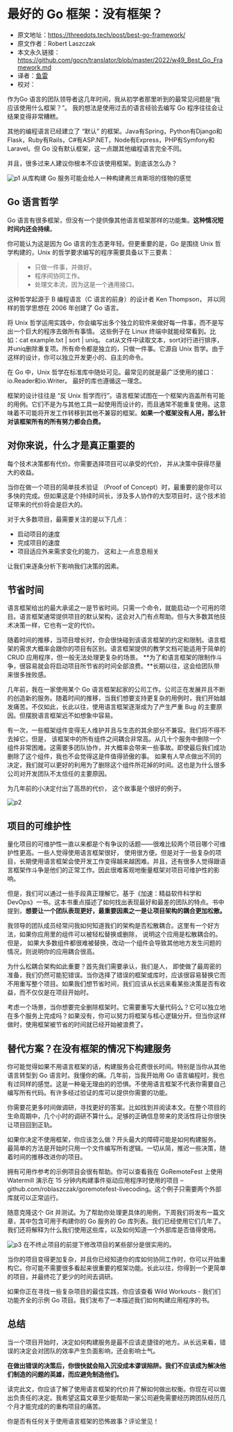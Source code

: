 # 最好的 Go 框架：没有框架？

- 原文地址：https://threedots.tech/post/best-go-framework/
- 原文作者：Robert Laszczak
- 本文永久链接：https://github.com/gocn/translator/blob/master/2022/w49_Best_Go_Framework.md
- 译者：[鱼雷](https://github.com/b8kings0ga)
- 校对：


作为Go 语言的团队领导者这几年时间，我从初学者那里听到的最常见问题是“我应该使用什么框架？”。 我的想法是使用过去的语言经验去编写 Go 程序往往会让结果变得非常糟糕。

其他的编程语言已经建立了 “默认” 的框架。Java有Spring，Python有Django和Flask，Ruby有Rails，C#有ASP.NET，Node有Express，PHP有Symfony和Laravel。但 Go 没有默认框架，这一点跟其他编程语言完全不同。

并且，很多过来人建议你根本不应该使用框架。到底该怎么办？

![p1](../static/images/2022/w49_Best_Go_Framework/p1.png)
从库构建 Go 服务可能会给人一种构建弗兰肯斯坦的怪物的感觉


## Go 语言哲学
Go 语言有很多框架，但没有一个提供像其他语言框架那样的功能集。**这种情况短时间内还会持续**。

你可能认为这是因为 Go 语言的生态更年轻。但更重要的是，Go 是围绕 Unix 哲学构建的，Unix 的哲学要求编写的程序需要具备以下三要素：

> * 只做一件事，并做好。
> * 程序间协同工作。
> * 处理文本流，因为这是一个通用接口。

这种哲学起源于 B 编程语言（C 语言的前身）的设计者 Ken Thompson， 并以同样的哲学思想在 2006 年创建了 Go 语言。

将 Unix 哲学运用实践中，你会编写出多个独立的软件来做好每一件事，而不是写出一个巨大的程序去做所有事情。 这些例子在 Linux 终端中就能经常看到。比如：cat example.txt | sort | uniq。 cat从文件中读取文本，sort对行进行排序，并uniq删除重复项。所有命令都是独立的，只做一件事。它源自 Unix 哲学。由于这样的设计，你可以独立开发更小的、自主的命令。

在 Go 中，Unix 哲学在标准库中随处可见。最常见的就是最广泛使用的接口：io.Reader和io.Writer。 最好的库也遵循这一理念。

框架的设计往往是 “反 Unix 哲学而行”。语言框架试图在一个框架内涵盖所有可能的用例。它们不是为与其他工具一起使用而设计的，而且通常不能重复使用。这意味着不可能将开发工作转移到其他不兼容的框架。**如果一个框架没有人用，那么针对该框架所有的所有努力都会白费。**

## 对你来说，什么才是真正重要的

每个技术决策都有代价。你需要选择项目可以承受的代价， 并从决策中获得尽量大的收益。

当你在做一个项目的简单技术验证 （Proof of Concept）时，最重要的是你可以多快的完成。但如果这是个持续时间长，涉及多人协作的大型项目时，这个技术验证带来的代价将会是巨大的。

对于大多数项目，最需要关注的是以下几点：

* 启动项目的速度
* 完成项目的速度
* 项目适应外来需求变化的能力， 这和上一点息息相关

让我们来逐条分析下影响我们决策的因素。 

## 节省时间

语言框架给出的最大承诺之一是节省时间。只需一个命令，就能启动一个可用的项目。语言框架通常提供项目的默认架构，这会对入门有点帮助。但与大多数其他技术决策一样，它也有一定的代价。

随着时间的推移，当项目增长时，你会很快碰到该语言框架的约定和限制。语言框架的需求大概率会跟你的项目有区别。语言框架提供的教学文档可能适用于简单的 CRUD 应用程序，但一般无法处理更复杂的场景。 **为了和语言框架的限制作斗争，很容易就会将启动项目所节省的时间全部浪费。**长期以往，这会给团队带来很多挫败感。

几年前，我在一家使用某个 Go 语言框架起家的公司工作。公司正在发展并且不断的创造新的服务。随着时间的推移，当我们想要支持更复杂的用例时，我们开始越发痛苦。不仅如此，长此以往，使用语言框架逐渐成为了产生严重 Bug 的主要原因。但摆脱语言框架远不如想象中容易。

有一次，一些框架组件变得无人维护并且与生态的其余部分不兼容。我们将不得不去掉它。但是， 该框架中的所有组件之间耦合非常高。从几十个服务中删除一个组件非常困难。这需要多团队协作，并大概率会带来一些事故。即使最后我们成功删除了这个组件，我也不会觉得这是件值得骄傲的事。 如果有人早点做出不同的决定，我们就可以更好的利用为了删除这个组件所花掉的时间。这也是为什么很多公司对开发团队不太信任的主要原因。

为几年前的小决定付出了高昂的代价， 这个故事是个很好的例子。

![p2](../static/images/2022/w49_Best_Go_Framework/p2.png)


## 项目的可维护性

量化项目的可维护性一直以来都是个有争议的话题——很难比较两个项目哪个可维护性更高。一些人觉得使用语言框架很好， 使用很方便。但是对于一些复杂的项目，长期使用语言框架会使开发工作变得越来越困难。并且，还有很多人觉得跟语言框架作斗争是他们的正常工作。因此很难客观地衡量框架对项目可维护性的影响。

但是，我们可以通过一些手段真正理解它。基于《加速：精益软件科学和 DevOps》一书。这本书重点描述了如何找出表现最好和最差的团队的特点。书中提到，**想要让一个团队表现更好，最重要因素之一是让项目架构的耦合更加松散。**

我领导的团队成员经常问我如何知道我们的架构是否松散耦合。这里有一个好方法，如果你应用里的组件可以被轻松替换或删除， 说明这个应用是松散耦合的。但是， 如果大多数组件都很难被替换，改动一个组件会导致其他地方发生问题的情况，则说明你的应用耦合很高。

为什么松耦合架构如此重要？首先我们需要承认，我们是人， 即使做了最周密的准备，我们仍然可能犯错误。当你选择了错误的框架或库时，应该很容易替换它而不用重写整个项目。如果我们想节省时间，我们应该从长远来看某些决策是否有收益，而不仅仅是在项目开始时。

考虑一个场景，当你想要完全删除框架时。它需要重写大量代码么？它可以独立地在多个服务上完成吗？如果没有，你可以努力将框架与核心逻辑分开。但当你这样做时，使用框架被节省的时间就已经开始被浪费了。

## 替代方案？在没有框架的情况下构建服务

你可能觉得如果不用语言框架的话，构建服务会花费很长时间。特别是当你从其他语言转型到 Go 语言时。我懂你的痛。几年前，当我开始用 Go 语言编程时，我也有过同样的感觉。这是一种毫无理由的的恐惧。不使用语言框架不代表你需要自己编写所有代码。有许多经过验证的库可以提供你需要的功能。

你需要花更多时间做调研，寻找更好的答案。比如找到并阅读本文。在整个项目的生命周期中，几个小时的调研不算什么。足够的正确信息带来的灵活性将让你很快让项目回到正轨。

如果你决定不使用框架，你应该怎么做？开头最大的障碍可能是如何构建服务。 最简单的方法是开始时只用一个文件编写所有逻辑。一切从简，推迟一些决策，随着时间的推移改进你的项目。

拥有可用作参考的示例项目会很有帮助。你可以查看我在 GoRemoteFest 上使用 Watermill 演示在 15 分钟内构建事件驱动应用程序时使用的项目 – github.com/roblaszczak/goremotefest-livecoding。这个例子只需要两个外部库就可以正常运行。

随意克隆这个 Git 并测试。为了帮助你处理更具体的用例，下周我们将发布一篇文章，其中包含可用于构建你的 Go 服务的 Go 库列表。我们已经使用它们几年了。我们还将解释为什么我们使用这些库，以及如何知道一个外部库是否值得使用。

![p3](../static/images/2022/w49_Best_Go_Framework/p3.png)
在不终止项目的前提下修改项目的某些部分是很实用的。

当你的项目变得更加复杂，并且你已经知道你的库如何协同工作时，你可以开始重构它。你可能不需要很多看起来很重要的框架功能。长此以往，你得到一个更简单的项目，并最终花了更少的时间去调研。

如果你正在寻找一些复杂项目的最佳实践，你应该查看 Wild Workouts - 我们们功能齐全的示例 Go 项目。我们发布了一本描述我们如何构建应用程序的书。

## 总结

当一个项目开始时，决定如何构建服务是最不应该走捷径的地方。从长远来看，错误的决定会对团队的效率产生负面影响，还会影响士气。

**在做出错误的决策后，你很快就会陷入沉没成本谬误陷阱。我们不应该成为解决他们制造的问题的英雄，而应避免制造他们。**

读完此文，你应该了解了使用语言框架的代价并了解如何做出权衡。你现在可以做出负责任的决定。我希望这篇文章至少能帮助一家公司避免需要经历跨团队经历几个月才能完成的的重构项目的痛苦。

你是否有任何关于使用语言框架的恐怖故事？评论里见！